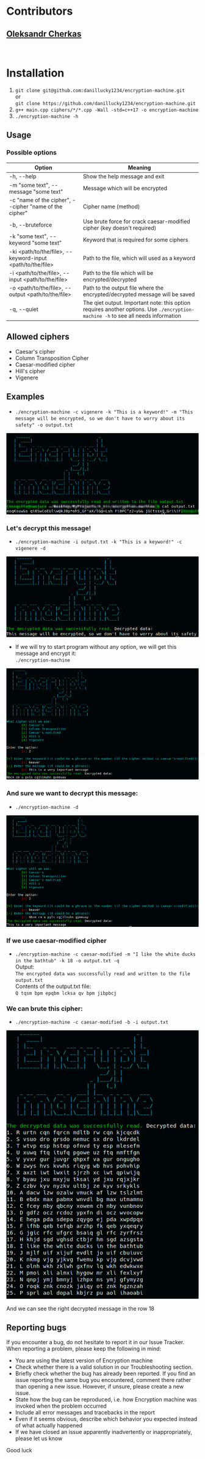 # Contributors  
## [Oleksandr Cherkas](https://github.com/Oleksandr-Cherkas "Yeah, i`m a contributor")
<br>  

# Installation
1. `git clone git@github.com:danillucky1234/encryption-machine.git`  
or  
`git clone https://github.com/danillucky1234/encryption-machine.git`
2. `g++ main.cpp ciphers/*/*.cpp -Wall -std=c++17 -o encryption-machine`
3. `./encryption-machine -h`

## Usage
### Possible options
Option | Meaning
-------|-----------
-h, --help | Show the help message and exit
-m "some text", --message "some text" | Message which will be encrypted
-c "name of the cipher", --cipher "name of the cipher" | Cipher name (method)
-b, --bruteforce | Use brute force for crack caesar-modified cipher (key doesn't required)
-k "some text", --keyword "some text" | Keyword that is required for some ciphers
-ki <path/to/the/file>, --keyword-input <path/to/the/file> | Path to the file, which will used as a keyword
-i <path/to/the/file>, --input <path/to/the/file> | Path to the file which will be encrypted/decrypted
-o <path/to/the/file>, --output <path/to/the/file> | Path to the output file where the encrypted/decrypted message will be saved
-q, --quiet | The qiet output. Important note: this option requires another options. Use `./encryption-machine -h` to see all needs information

## Allowed ciphers
- Caesar's cipher
- Column Transposition Cipher
- Caesar-modified cipher
- Hill's cipher
- Vigenere


## Examples
- `./encryption-machine -c vigenere -k "This is a keyword!" -m "This message will be encrypted, so we don't have to worry about its safety" -o output.txt`

<p align = "center">
    <img src="pics/firstExample.png">
</p>

### Let's decrypt this message!
- `./encryption-machine -i output.txt -k "This is a keyword!" -c vigenere -d`

<p align = "center">
    <img src="pics/decryptedFirstExample.png">
</p>

- If we will try to start program without any option, we will get this message and encrypt it:  
`./encryption-machine`

<p align = "center">
    <img src="pics/secondExample.png">
</p>

### And sure we want to decrypt this message:
- `./encryption-machine -d`

<p align = "center">
    <img src="pics/decryptedSecondExample.png">
</p>

### If we use caesar-modified cipher
- `./encryption-machine -c caesar-modified -m "I like the white ducks in the bathtub" -k 18 -o output.txt -q`  
Output:  
`The encrypted data was successfully read and written to the file output.txt`  
Contents of the output.txt file:  
`Q tqsm bpm epqbm lcksa qv bpm jibpbcj`

### We can brute this cipher:
- `./encryption-machine -c caesar-modified -b -i output.txt`

<p align = "center">
    <img src="pics/decryptedThirdExample.png">
</p>

And we can see the right decrypted message in the row 18

## Reporting bugs
If you encounter a bug, do not hesitate to report it in our Issue Tracker. When reporting a problem, please keep the following in mind:
- You are using the latest version of Encryption machine
- Check whether there is a valid solution in our Troubleshooting section.
- Briefly check whether the bug has already been reported. If you find an issue reporting the same bug you encountered, comment there rather than opening a new issue. However, if unsure, please create a new issue.
- State how the bug can be reproduced, i.e. how Encryption machine was invoked when the problem occurred
- Include all error messages and tracebacks in the report
- Even if it seems obvious, describe which behavior you expected instead of what actually happened
- If we have closed an issue apparently inadvertently or inappropriately, please let us know

Good luck